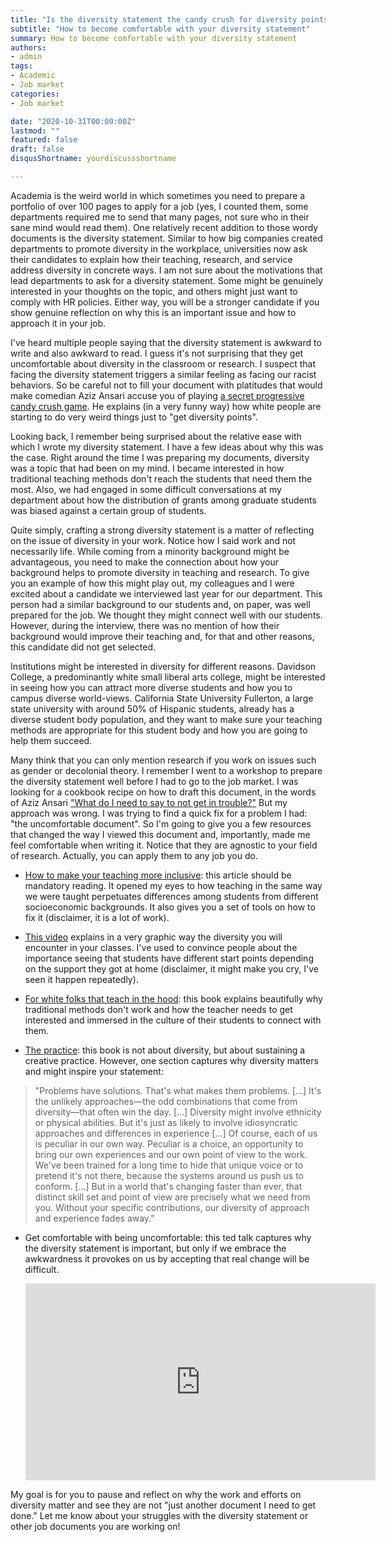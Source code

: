 ```yaml
---
title: "Is the diversity statement the candy crush for diversity points?"
subtitle: "How to become comfortable with your diversity statement"
summary: How to become comfortable with your diversity statement
authors:
- admin
tags:
- Academic
- Job market
categories:
- Job market

date: "2020-10-31T00:00:00Z"
lastmod: ""
featured: false
draft: false
disqusShortname: yourdiscussshortname

---
```


Academia is the weird world in which sometimes you need to prepare a portfolio of over 100 pages to apply for a job (yes, I counted them, some departments required me to send that many pages, not sure who in their sane mind would read them). One relatively recent addition to those wordy documents is the diversity statement. Similar to how big companies created departments to promote diversity in the workplace, universities now ask their candidates to explain how their teaching, research, and service address diversity in concrete ways. I am not sure about the motivations that lead departments to ask for a diversity statement. Some might be genuinely interested in your thoughts on the topic, and others might just want to comply with HR policies. Either way, you will be a stronger candidate if you show genuine reflection on why this is an important issue and how to approach it in your job.

I've heard multiple people saying that the diversity statement is awkward to write and also awkward to read. I guess it's not surprising that they get uncomfortable about diversity in the classroom or research. I suspect that facing the diversity statement triggers a similar feeling as facing our racist behaviors. So be careful not to fill your document with platitudes that would make comedian Aziz Ansari accuse you of playing [a secret progressive candy crush game](https://www.facebook.com/watch/?v=430629427532528). He explains (in a very funny way) how white people are starting to do very weird things just to "get diversity points".

Looking back, I remember being surprised about the relative ease with which I wrote my diversity statement. I have a few ideas about why this was the case. Right around the time I was preparing my documents, diversity was a topic that had been on my mind. I became interested in how traditional teaching methods don't reach the students that need them the most. Also, we had engaged in some difficult conversations at my department about how the distribution of grants among graduate students was biased against a certain group of students.

Quite simply, crafting a strong diversity statement is a matter of reflecting on the issue of diversity in your work. Notice how I said work and not necessarily life. While coming from a minority background might be advantageous, you need to make the connection about how your background helps to promote diversity in teaching and research. To give you an example of how this might play out, my colleagues and I were excited about a candidate we interviewed last year for our department. This person had a similar background to our students and, on paper, was well prepared for the job. We thought they might connect well with our students. However, during the interview, there was no mention of how their background would improve their teaching and, for that and other reasons, this candidate did not get selected.

Institutions might be interested in diversity for different reasons. Davidson College, a predominantly white small liberal arts college, might be interested in seeing how you can attract more diverse students and how you to campus diverse world-views. California State University Fullerton, a large state university with around 50% of Hispanic students, already has a diverse student body population, and they want to make sure your teaching methods are appropriate for this student body and how you are going to help them succeed.

Many think that you can only mention research if you work on issues such as gender or decolonial theory. I remember I went to a workshop to prepare the diversity statement well before I had to go to the job market. I was looking for a cookbook recipe on how to draft this document, in the words of Aziz Ansari ["What do I need to say to not get in trouble?"](https://www.youtube.com/watch?v=LJqhSipUuzw) But my approach was wrong. I was trying to find a quick fix for a problem I had: "the uncomfortable document". So I'm going to give you a few resources that changed the way I viewed this document and, importantly, made me feel comfortable when writing it. Notice that they are agnostic to your field of research. Actually, you can apply them to any job you do.

- [How to make your teaching more inclusive](https://www.chronicle.com/article/how-to-make-your-teaching-more-inclusive/): this article should be mandatory reading. It opened my eyes to how teaching in the same way we were taught perpetuates differences among students from different socioeconomic backgrounds. It also gives you a set of tools on how to fix it (disclaimer, it is a lot of work).

- [This video](https://www.youtube.com/embed/vwx5IvypC5Q) explains in a very graphic way the diversity you will encounter in your classes. I've used to convince people about the importance seeing that students have different start points depending on the support they got at home (disclaimer, it might make you cry, I've seen it happen repeatedly). 


- [For white folks that teach in the hood](https://www.amazon.com/White-Folks-Teach-Hood-Rest/dp/0807028029/ref=sr_1_3?dchild=1&keywords=white+folks+that+teach+in+the+hood&qid=1626268187&sr=8-3): this book explains beautifully why traditional methods don't work and how the teacher needs to get interested and immersed in the culture of their students to connect with them.

- [The practice](https://www.amazon.com/The-Practice-Shipping-Creative-Work/dp/B089B7SZCN/ref=sr_1_1?dchild=1&keywords=the+practice+seth+godin&qid=1626269121&sr=8-1): this book is not about diversity, but about sustaining a creative practice. However, one section captures why diversity matters and might inspire your statement:

 > "Problems have solutions. That's what makes them problems. [...] It's the unlikely approaches—the odd combinations that come from diversity—that often win the day. [...] Diversity might involve ethnicity or physical abilities. But it's just as likely to involve idiosyncratic approaches and differences in experience [...] Of course, each of us is peculiar in our own way. Peculiar is a choice, an opportunity to bring our own experiences and our own point of view to the work. We've been trained for a long time to hide that unique voice or to pretend it's not there, because the systems around us push us to conform. [...] But in a world that's changing faster than ever, that distinct skill set and point of view are precisely what we need from you. Without your specific contributions, our diversity of approach and experience fades away."

- Get comfortable with being uncomfortable: this ted talk captures why the diversity statement is important, but only if we embrace the awkwardness it provokes on us by accepting that real change will be difficult.

    <iframe width="560" height="315" src="https://www.youtube.com/embed/QijH4UAqGD8" title="YouTube video player" frameborder="0" allow="accelerometer; autoplay; clipboard-write; encrypted-media; gyroscope; picture-in-picture" allowfullscreen></iframe>

My goal is for you to pause and reflect on why the work and efforts on diversity matter and see they are not "just another document I need to get done."  Let me know about your struggles with the diversity statement or other job documents you are working on!



